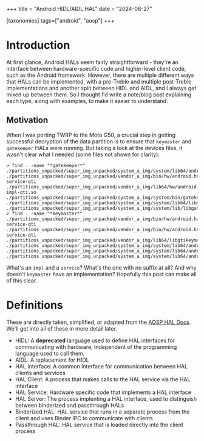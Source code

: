 +++
title = "Android HIDL/AIDL HAL"
date = "2024-08-27"

[taxonomies]
tags=["android", "aosp"]
+++

# Introduction
At first glance, Android HALs seem fairly straightforward - they're an interface between hardware-specific code and higher-level client code, such as the Android framework. However, there are multiple
different ways that HALs can be implemented, with a pre-Treble and multiple post-Treble implementations and another split between HIDL and AIDL, and I always get mixed up between them. So I thought
I'd write a note/blog post explaining each type, along with examples, to make it easier to understand.

## Motivation
When I was porting TWRP to the Moto G50, a crucial step in getting successful decryption of the data partition is to ensure that `keymaster` and `gatekeeper` HALs were running. But taking a look at
the devices files, it wasn't clear what I needed (some files not shown for clarity):
```shell
> find . -name "*gatekeeper*"
./partitions_unpacked/super_img_unpacked/system_a_img/system/lib64/android.hardware.gatekeeper@1.0.so
./partitions_unpacked/super_img_unpacked/vendor_a_img/bin/hw/android.hardware.gatekeeper@1.0-service-qti
./partitions_unpacked/super_img_unpacked/vendor_a_img/lib64/hw/android.hardware.gatekeeper@1.0-impl-qti.so
./partitions_unpacked/super_img_unpacked/system_a_img/system/bin/gatekeeperd
./partitions_unpacked/super_img_unpacked/system_a_img/system/lib64/libgatekeeper_aidl.so
./partitions_unpacked/super_img_unpacked/system_a_img/system/lib/libgatekeeper.so
> find . -name "*keymaster*"
./partitions_unpacked/super_img_unpacked/vendor_a_img/bin/hw/android.hardware.keymaster@4.1-service-qti
./partitions_unpacked/super_img_unpacked/vendor_a_img/bin/hw/android.hardware.keymaster@4.0-service-qti
./partitions_unpacked/super_img_unpacked/vendor_a_img/lib64/libqtikeymaster4.so
./partitions_unpacked/super_img_unpacked/system_a_img/system/lib64/android.hardware.keymaster@3.0.so
./partitions_unpacked/super_img_unpacked/system_a_img/system/lib64/android.hardware.keymaster@4.0.so
./partitions_unpacked/super_img_unpacked/system_a_img/system/lib64/android.hardware.keymaster@4.1.so
```

What's an `impl` and a `service`? What's the one with no suffix at all? And why doesn't `keymaster` have an implementation? Hopefully this post can make all of this clear.

# Definitions
These are directly taken, simplified, or adapted from the [AOSP HAL Docs](https://source.android.com/docs/core/architecture/hal). We'll get into all of these in more detail later.
- HIDL: A **deprecated** language used to define HAL interfaces for communicating with hardware, independent of the programming language used to call them.
- AIDL: A replacement for HIDL
- HAL Interface: A common interface for communication between HAL clients and services
- HAL Client: A process that makes calls to the HAL service via the HAL interface
- HAL Service: Hardware specific code that implements a HAL interface
- HAL Server: The process implenting a HAL interface, used to distinguish between binderized and passthrough HALs
- Binderized HAL: HAL service that runs in a separate process from the client and uses Binder IPC to communicate with clients
- Passthrough HAL: HAL service that is loaded directly into the client process
